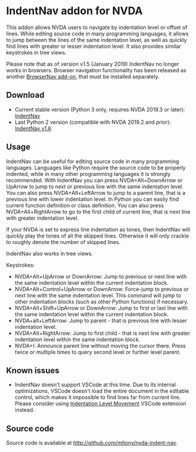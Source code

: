 # IndentNav addon for NVDA
This addon allows NVDA users to navigate by indentation level or offset of lines.
While editing source code in many programming languages, it allows to jump between the lines of the same indentation level, as well as quickly find lines with greater or lesser indentation level.
It also provides similar keystrokes in tree views.

Please note that as of version v1.5 (January 2019) IndentNav no longer works in browsers. Browser navigation functionality has been released as another [BrowserNav add-on](https://github.com/mltony/nvda-browser-nav), that must be installed separately.

## Download
* Current stable version (Python 3 only, requires NVDA 2019.3 or later): [IndentNav](https://github.com/mltony/nvda-indent-nav/releases/latest/download/IndentNav.nvda-addon)
* Last Python 2 version (compatible with NVDA 2019.2 and prior): [IndentNav v1.6](https://github.com/mltony/nvda-indent-nav/releases/download/v1.6/IndentNav-1.6.nvda-addon).

## Usage 
IndentNav can  be useful for editing source code in many programming languages. 
Languages like Python require the source code to be properly indented, while in many other programming languages it is strongly recommended.
With IndentNav you can press NVDA+Alt+DownArrow or UpArrow to jump to next or previous line with the same indentation level.
You can also press NVDA+Alt+LeftArrow to jump to a parent line, that is a previous line with lower indentation level.
In Python you can easily find current function definition or class definition.
You can also press NVDA+Alt+RightArrow to go to the first child of current line, that is next line with greater indentation level.

If your NVDA is set to express line indentation as tones, then IndentNav will quickly play the tones of all the skipped lines.
Otherwise it will only crackle to roughly denote the number of skipped lines.

IndentNav also works in tree views.

Keystrokes:

* NVDA+Alt+UpArrow or DownArrow: Jump to previous or next line with the same indentation level within the current indentation block.
* NVDA+Alt+Control+UpArrow or DownArrow: Force-jump to previous or next line with the same indentation level. This command will jump to other indentation blocks (such as other Python functions) if necessary.
* NVDA+Alt+Shift+UpArrow or DownArrow: Jump to first or last line with the same indentation level within the current indentation block.
* NVDA+alt+LeftArrow: Jump to parent - that is previous line with lesser indentation level.
* NVDA+Alt+RightArrow: Jump to first child - that is next line with greater indentation level within the same indentation block.
* NVDA+I: Announce parent line without moving the cursor there. Press twice or multiple times to query second level or further level parent.

## Known issues
* IndentNav doesn't  support VSCode at this time. Due to its internal optimizations, VSCode doesn't load the entire document in the editable control, which makes it impossible to find lines far from current line.  
  Please consider using [Indentation Level Movement](https://marketplace.visualstudio.com/items?itemName=kaiwood.indentation-level-movement) VSCode extension instead.

## Source code
Source code is available at <http://github.com/mltony/nvda-indent-nav>.

